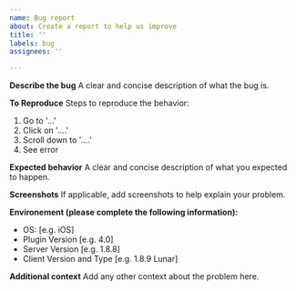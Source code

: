 ```yaml
---
name: Bug report
about: Create a report to help us improve
title: ''
labels: bug
assignees: ''

---
```


**Describe the bug**
A clear and concise description of what the bug is.

**To Reproduce**
Steps to reproduce the behavior:
1. Go to '...'
2. Click on '....'
3. Scroll down to '....'
4. See error

**Expected behavior**
A clear and concise description of what you expected to happen.

**Screenshots**
If applicable, add screenshots to help explain your problem.

**Environement (please complete the following information):**
 - OS: [e.g. iOS]
 - Plugin Version [e.g. 4.0]
 - Server Version [e.g. 1.8.8]
 - Client Version and Type [e.g. 1.8.9 Lunar]

**Additional context**
Add any other context about the problem here.
